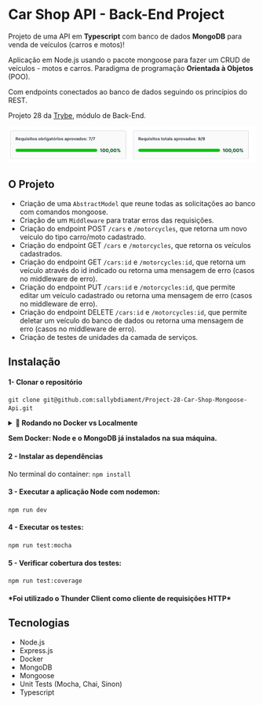 # Car Shop API - Back-End Project

Projeto de uma API em **Typescript** com banco de dados **MongoDB** para venda de veículos (carros e motos)!

Aplicação em Node.js usando o pacote mongoose para fazer um CRUD de veículos - motos e carros.
Paradigma de programação **Orientada à Objetos** (POO).

Com endpoints conectados ao banco de dados seguindo os princípios do REST.

Projeto 28 da [Trybe](https://wwww.betrybe.com), módulo de Back-End.

![Score Project](./score-project.png)
## O Projeto

* Criação de uma `AbstractModel` que reune todas as solicitações ao banco com comandos mongoose.
* Criação de um `Middleware` para tratar erros das requisições.
* Criação do endpoint POST `/cars` e `/motorcycles`, que retorna um novo veículo do tipo carro/moto cadastrado.
* Criação do endpoint GET `/cars` e `/motorcycles`, que retorna os veículos cadastrados.
* Criação do endpoint GET `/cars:id` e `/motorcycles:id`, que retorna um veículo através do id indicado ou retorna uma mensagem de erro (casos no middleware de erro).
* Criação do endpoint PUT `/cars:id` e `/motorcycles:id`, que permite editar um veículo cadastrado ou retorna uma mensagem de erro (casos no middleware de erro).
* Criação do endpoint DELETE `/cars:id` e `/motorcycles:id`, que permite deletar um veículo do banco de dados ou retorna uma mensagem de erro (casos no middleware de erro).
* Criação de testes de unidades da camada de serviços.

## Instalação 


#### 1- Clonar o repositório

```git clone git@github.com:sallybdiament/Project-28-Car-Shop-Mongoose-Api.git```

<details>
  <summary><strong>🐳 Rodando no Docker vs Localmente</strong></summary>

#### Subir os containers `car_shop` e `car_shop_db` utilizando o docker-compose

Na raíz do projeto: ```docker-compose up -d```

#### Abrir o terminal do container `car_shop`

```docker exec -it car_shop bash```
</details>

**Sem Docker: Node e o MongoDB já instalados na sua máquina.**
#### 2 - Instalar as dependências

No terminal do container: ```npm install```

#### 3 - Executar a aplicação Node com nodemon:

```npm run dev```

#### 4 - Executar os testes:

```npm run test:mocha```

#### 5 - Verificar cobertura dos testes:

```npm run test:coverage```
#### \*Foi utilizado o Thunder Client como cliente de requisições HTTP\*

## Tecnologias
- Node.js
- Express.js
- Docker
- MongoDB
- Mongoose
- Unit Tests (Mocha, Chai, Sinon)
- Typescript